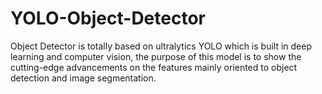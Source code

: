 # YOLO-Object-Detector
Object Detector is totally based on ultralytics YOLO which is built in deep learning and computer vision, the purpose of this model is to show the cutting-edge advancements on the features mainly oriented to object detection and image segmentation.
